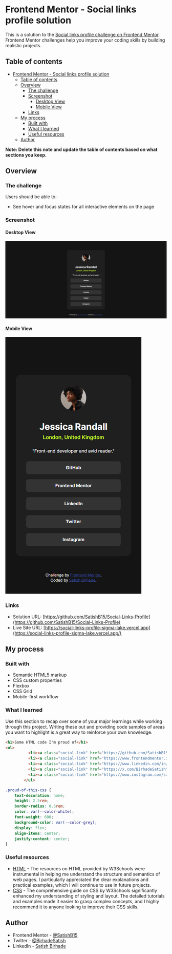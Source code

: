 # Frontend Mentor - Social links profile solution

This is a solution to the [Social links profile challenge on Frontend Mentor](https://www.frontendmentor.io/challenges/social-links-profile-UG32l9m6dQ). Frontend Mentor challenges help you improve your coding skills by building realistic projects. 

## Table of contents

- [Frontend Mentor - Social links profile solution](#frontend-mentor---social-links-profile-solution)
  - [Table of contents](#table-of-contents)
  - [Overview](#overview)
    - [The challenge](#the-challenge)
    - [Screenshot](#screenshot)
      - [Desktop View](#desktop-view)
      - [Mobile View](#mobile-view)
    - [Links](#links)
  - [My process](#my-process)
    - [Built with](#built-with)
    - [What I learned](#what-i-learned)
    - [Useful resources](#useful-resources)
  - [Author](#author)

**Note: Delete this note and update the table of contents based on what sections you keep.**

## Overview

### The challenge

Users should be able to:

- See hover and focus states for all interactive elements on the page

### Screenshot

#### Desktop View
![](./screenshot-desktop.png)

#### Mobile View
![](./screenshot-mobile.png)

### Links

- Solution URL: [https://github.com/SatishB15/Social-Links-Profile](https://github.com/SatishB15/Social-Links-Profile)
- Live Site URL: [https://social-links-profile-sigma-lake.vercel.app](https://social-links-profile-sigma-lake.vercel.app/)

## My process

### Built with

- Semantic HTML5 markup
- CSS custom properties
- Flexbox
- CSS Grid
- Mobile-first workflow

### What I learned

Use this section to recap over some of your major learnings while working through this project. Writing these out and providing code samples of areas you want to highlight is a great way to reinforce your own knowledge.

```html
<h1>Some HTML code I'm proud of</h1>
<ul>
          <li><a class="social-link" href="https://github.com/SatishB15" target="_blank" rel="noopener">GitHub</a></li>
          <li><a class="social-link" href="https://www.frontendmentor.io/profile/SatishB15" target="_blank" rel="noopener">Frontend Mentor</a></li>
          <li><a class="social-link" href="https://www.linkedin.com/in/satish-birhade/" target="_blank" rel="noopener">LinkedIn</a></li>
          <li><a class="social-link" href="https://x.com/BirhadeSatish" target="_blank" rel="noopener">Twitter</a></li>
          <li><a class="social-link" href="https://www.instagram.com/satish_p_birhade" target="_blank" rel="noopener">Instagram</a></li>
        </ul>
```
```css
.proud-of-this-css {
    text-decoration: none;
    height: 2.5rem;
    border-radius: 0.5rem;
    color: var(--color-white);
    font-weight: 600;
    background-color: var(--color-grey);
    display: flex;
    align-items: center;
    justify-content: center;
}
```

### Useful resources

- [HTML](https://www.w3schools.com/html/) - The resources on HTML provided by W3Schools were instrumental in helping me understand the structure and semantics of web pages. I particularly appreciated the clear explanations and practical examples, which I will continue to use in future projects.
- [CSS](https://www.w3schools.com/css/) - The comprehensive guide on CSS by W3Schools significantly enhanced my understanding of styling and layout. The detailed tutorials and examples made it easier to grasp complex concepts, and I highly recommend it to anyone looking to improve their CSS skills.

## Author

- Frontend Mentor - [@SatishB15](https://www.frontendmentor.io/profile/SatishB15)
- Twitter - [@BirhadeSatish](https://x.com/BirhadeSatish)
- LinkedIn - [Satish Birhade](www.linkedin.com/in/satish-birhade)
